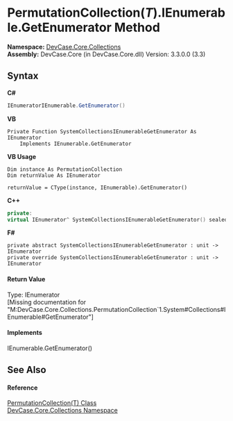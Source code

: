 # PermutationCollection(*T*).IEnumerable.GetEnumerator Method 
 

**Namespace:**&nbsp;<a href="N_DevCase_Core_Collections">DevCase.Core.Collections</a><br />**Assembly:**&nbsp;DevCase.Core (in DevCase.Core.dll) Version: 3.3.0.0 (3.3)

## Syntax

**C#**<br />
``` C#
IEnumeratorIEnumerable.GetEnumerator()
```

**VB**<br />
``` VB
Private Function SystemCollectionsIEnumerableGetEnumerator As IEnumerator
	Implements IEnumerable.GetEnumerator
```

**VB Usage**<br />
``` VB Usage
Dim instance As PermutationCollection
Dim returnValue As IEnumerator

returnValue = CType(instance, IEnumerable).GetEnumerator()
```

**C++**<br />
``` C++
private:
virtual IEnumerator^ SystemCollectionsIEnumerableGetEnumerator() sealed = IEnumerable::GetEnumerator
```

**F#**<br />
``` F#
private abstract SystemCollectionsIEnumerableGetEnumerator : unit -> IEnumerator 
private override SystemCollectionsIEnumerableGetEnumerator : unit -> IEnumerator 
```


#### Return Value
Type: IEnumerator<br />\[Missing <returns> documentation for "M:DevCase.Core.Collections.PermutationCollection`1.System#Collections#IEnumerable#GetEnumerator"\]

#### Implements
IEnumerable.GetEnumerator()<br />

## See Also


#### Reference
<a href="T_DevCase_Core_Collections_PermutationCollection_1">PermutationCollection(T) Class</a><br /><a href="N_DevCase_Core_Collections">DevCase.Core.Collections Namespace</a><br />